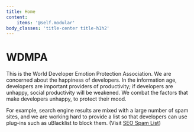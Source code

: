 ```yaml
---
title: Home
content:
    items: '@self.modular'
body_classes: 'title-center title-h1h2'
---
```


# WDMPA

This is the World Developer Emotion Protection Association. We are concerned about the happiness of developers. In the information age, developers are important providers of productivity; if developers are unhappy, social productivity will be weakened. We combat the factors that make developers unhappy, to protect their mood.

For example, search engine results are mixed with a large number of spam sites, and we are working hard to provide a list so that developers can use plug-ins such as uBlacklist to block them. (Visit [SEO Spam List](https://github.com/wdmpa/seo-spam-list))
